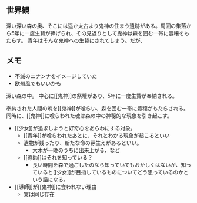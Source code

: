 ## 世界観
深い深い森の奥、そこには遥か太古より鬼神の住まう遺跡がある。周囲の集落から5年に一度生贄が捧げられ、その見返りとして鬼神は森を囲む一帯に豊穣をもたらす。
青年はそんな鬼神への生贄にされてしまう。だが、

## メモ
- 不滅のニナンナをイメージしていた
- 欧州風でもいいかも

深い森の中。
中心に[[鬼神]]の祭壇があり、5年に一度生贄が奉納される。

奉納された人間の魂を[[鬼神]]が喰らい、森を囲む一帯に豊穣がもたらされる。
同時に、[[鬼神]]に喰らわれた魂は森の中の神秘的な現象を引き起こす。
- [[少女]]が追求しようと好奇心をあらわにする対象。
	- [[青年]]が喰らわれたあとに、それとわかる現象が起こるといい
	- 遺物が残ったり、新たな命の芽生えがあるといい。
		- 大木が一晩のうちに出来上がる、など
	- [[導師]]はそれを知っている？
		- 長い時間を森で過ごしたのなら知っていてもおかしくはないが、知っていると[[少女]]が目指しているものについてどう思っているのかという話になる。
- [[導師]]が[[鬼神]]に食われない理由
	- 実は同じ存在

